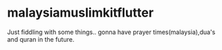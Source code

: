 # malaysiamuslimkitflutter
Just fiddling with some things.. gonna have prayer times(malaysia),dua's and quran in the future.

